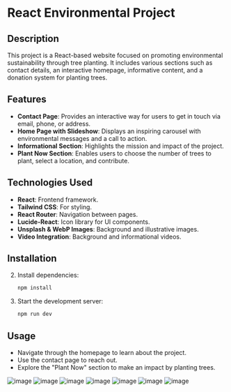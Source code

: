 # React Environmental Project

## Description
This project is a React-based website focused on promoting environmental sustainability through tree planting. It includes various sections such as contact details, an interactive homepage, informative content, and a donation system for planting trees.

## Features
- **Contact Page**: Provides an interactive way for users to get in touch via email, phone, or address.
- **Home Page with Slideshow**: Displays an inspiring carousel with environmental messages and a call to action.
- **Informational Section**: Highlights the mission and impact of the project.
- **Plant Now Section**: Enables users to choose the number of trees to plant, select a location, and contribute.

## Technologies Used
- **React**: Frontend framework.
- **Tailwind CSS**: For styling.
- **React Router**: Navigation between pages.
- **Lucide-React**: Icon library for UI components.
- **Unsplash & WebP Images**: Background and illustrative images.
- **Video Integration**: Background and informational videos.

## Installation

2. Install dependencies:
   ```sh
   npm install
   ```
3. Start the development server:
   ```sh
   npm run dev
   ```

## Usage
- Navigate through the homepage to learn about the project.
- Use the contact page to reach out.
- Explore the "Plant Now" section to make an impact by planting trees.

![image](https://github.com/user-attachments/assets/f6babd07-bd97-44dd-bfb6-9309fb1bcfd7)
![image](https://github.com/user-attachments/assets/c6d0c276-8bbb-4699-b26b-828ede0286c0)
![image](https://github.com/user-attachments/assets/401227fc-9535-40a2-95f7-0e8ea883314a)
![image](https://github.com/user-attachments/assets/9da166a0-77b8-4c72-b9b8-9da3ab0bca9a)
![image](https://github.com/user-attachments/assets/b528a18b-faa0-4b3c-9725-271b13c3c5ad)
![image](https://github.com/user-attachments/assets/f3ebb0b9-463c-44c3-842e-f51bb96ad7e5)
![image](https://github.com/user-attachments/assets/d6ce0599-e594-4ba5-a5d8-adfbca2cbb87)

































